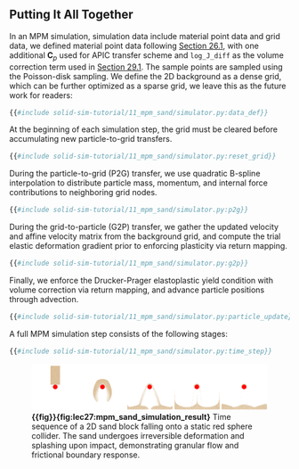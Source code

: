 ## Putting It All Together

In an MPM simulation, simulation data include material point data and grid data, we defined material point data following [Section 26.1](./lec26.1-material_particles.md), with one additional $\mathbf{C}_p$ used for APIC transfer scheme and `log_J_diff` as the volume correction term used in [Section 29.1](./lec29.1-drucker_prager.md). The sample points are sampled using the Poisson-disk sampling. We define the 2D background as a dense grid, which can be further optimized as a sparse grid, we leave this as the  future work for readers:

```python
{{#include solid-sim-tutorial/11_mpm_sand/simulator.py:data_def}}
```

At the beginning of each simulation step, the grid must be cleared before accumulating new particle-to-grid transfers.

```python
{{#include solid-sim-tutorial/11_mpm_sand/simulator.py:reset_grid}}
```

During the particle-to-grid (P2G) transfer, we use quadratic B-spline interpolation to distribute particle mass, momentum, and internal force contributions to neighboring grid nodes.

```python
{{#include solid-sim-tutorial/11_mpm_sand/simulator.py:p2g}}
```

During the grid-to-particle (G2P) transfer, we gather the updated velocity and affine velocity matrix from the background grid, and compute the trial elastic deformation gradient prior to enforcing plasticity via return mapping.

```python
{{#include solid-sim-tutorial/11_mpm_sand/simulator.py:g2p}}
```

Finally, we enforce the Drucker-Prager elastoplastic yield condition with volume correction via return mapping, and advance particle positions through advection.

```python
{{#include solid-sim-tutorial/11_mpm_sand/simulator.py:particle_update}}
```

A full MPM simulation step consists of the following stages:

```python
{{#include solid-sim-tutorial/11_mpm_sand/simulator.py:time_step}}
```

<figure>
    <center>
    <img src="img/lec29/mpm_sand_simulation_result.png">
    </center>
    <figcaption><b>{{fig}}{fig:lec27:mpm_sand_simulation_result}</b> Time sequence of a 2D sand block falling onto a static red sphere collider. The sand undergoes irreversible deformation and splashing upon impact, demonstrating granular flow and frictional boundary response. </figcaption>
</figure>